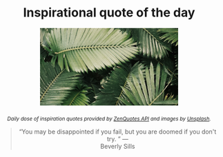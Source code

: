 
<div align="center">

# Inspirational quote of the day

<img src="./data/photo.jpeg" alt="Beautiful nature photo" width="320" height="180">

<sub><i>Daily dose of inspiration quotes provided by [ZenQuotes API](https://zenquotes.io/) and images by [Unsplash](https://unsplash.com/).</i></sub>


<blockquote>&ldquo;You may be disappointed if you fail, but you are doomed if you don't try. &rdquo; &mdash; <footer>Beverly Sills</footer></blockquote>

</div>
